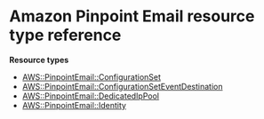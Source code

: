 # Amazon Pinpoint Email resource type reference<a name="AWS_PinpointEmail"></a>

**Resource types**

- [AWS::PinpointEmail::ConfigurationSet](aws-resource-pinpointemail-configurationset.md)
- [AWS::PinpointEmail::ConfigurationSetEventDestination](aws-resource-pinpointemail-configurationseteventdestination.md)
- [AWS::PinpointEmail::DedicatedIpPool](aws-resource-pinpointemail-dedicatedippool.md)
- [AWS::PinpointEmail::Identity](aws-resource-pinpointemail-identity.md)
